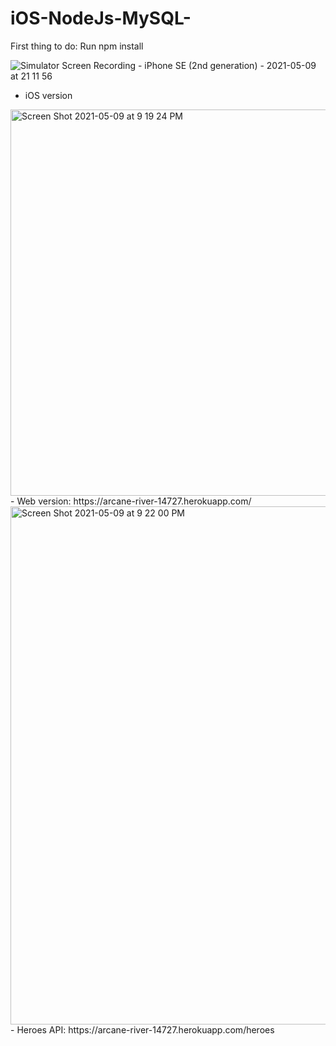 # iOS-NodeJs-MySQL-

First thing to do: Run npm install

![Simulator Screen Recording - iPhone SE (2nd generation) - 2021-05-09 at 21 11 56](https://user-images.githubusercontent.com/83806412/117573615-82ac0400-b10b-11eb-9c32-c739587863f7.gif)
- iOS version

<img width="618" alt="Screen Shot 2021-05-09 at 9 19 24 PM" src="https://user-images.githubusercontent.com/83806412/117573758-49c05f00-b10c-11eb-8e2d-ff151571e2ca.png">
- Web version:
https://arcane-river-14727.herokuapp.com/

<img width="829" alt="Screen Shot 2021-05-09 at 9 22 00 PM" src="https://user-images.githubusercontent.com/83806412/117573830-9e63da00-b10c-11eb-9dc0-fff7c9f6eed1.png">
- Heroes API:
https://arcane-river-14727.herokuapp.com/heroes
